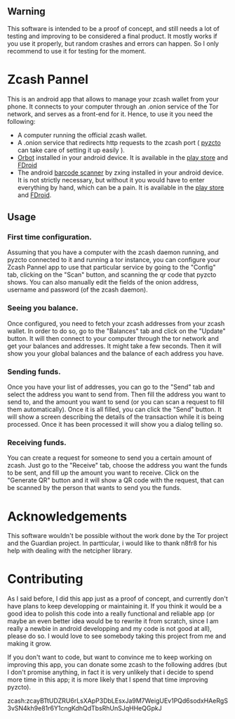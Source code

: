 ## Warning

This software is intended to be a proof of concept, and still needs a lot of testing and improving to be considered a final product.
It mostly works if you use it properly, but random crashes and errors can happen. So I only recommend to use it for testing for the moment.

# Zcash Pannel

This is an android app that allows to manage your zcash wallet from your phone. It connects to your computer through an .onion service of the Tor network,
and serves as a front-end for it. Hence, to use it you need the following:

- A computer running the official zcash wallet.
- A .onion service that redirects http requests to the zcash port ( [pyzcto](https://github.com/miguelmarco/pyzcto) can take care of setting it up easily ).
- [Orbot](https://guardianproject.info/apps/orbot/) installed in your android device. It is available in the [play store](https://play.google.com/store/apps/developer?id=The+Guardian+Project) and [FDroid](https://guardianproject.info/fdroid/)
- The android [barcode scanner](https://github.com/zxing/zxing) by zxing installed in your android device. It is not strictly necessary, but without it you would have to enter everything by hand, which can be a pain. It is available in the [play store](https://play.google.com/store/apps/details?id=com.google.zxing.client.android) and [FDroid](https://f-droid.org/repository/browse/?fdid=com.google.zxing.client.android).

## Usage

### First time configuration.

Assuming that you have a computer with the zcash daemon running, and pyzcto connected to it and running a tor instance, you can configure your Zcash Pannel app to use that particular service by going to the "Config" tab, clicking on the "Scan" button, and scanning the qr code that pyzcto shows. You can also manually edit the fields of the onion address, username and password (of the zcash daemon).

### Seeing you balance.

Once configured, you need to fetch your zcash addresses from your zcash wallet. In order to do so, go to the "Balances" tab and click on the "Update" button. It will then connect to your computer through the tor network and get your balances and addresses. It might take a few seconds. Then it will show you your global balances and the balance of each address you have.

### Sending funds.

Once you have your list of addresses, you can go to the "Send" tab and select the address you want to send from. Then fill the address you want to send to, and the amount you want to send (or you can scan a request to fill them automatically). Once it is all filled, you can click the "Send" button. It will show a screen describing the details of the transaction while it is being processed. Once it has been processed it will show you a dialog telling so.

### Receiving funds.

You can create a request for someone to send you a certain amount of zcash. Just go to the "Receive" tab, choose the address you want the funds to be sent, and fill up the amount you want to receive. Click on the "Generate QR" button and it will show a QR code with the request, that can be scanned by the person that wants to send you the funds.

# Acknowledgements

This software wouldn't be possible without the work done by the Tor project and the Guardian project. In partticular, i would like to thank n8fr8 for his help with dealing with the netcipher library.

# Contributing

As I said before, I did this app just as a proof of concept, and currently don't have plans to keep developping or maintaining it. If you think it would be a good idea to polish this code into a really functional and reliable app (or maybe an even better idea would be to rewrite it from scratch, since I am really a newbie in android developping and my code is not good at all), please do so. I would love to see somebody taking this project from me and making it grow.

If you don't want to code, but want to convince me to keep working on improving this app, you can donate some zcash to the following addres (but I don't promise anything, in fact it is very unlikely that i decide to spend more time in this app; it is more likely that I spend that time improving pyzcto).


zcash:zcayBTtUDZRU6rLsXApP3DbLEsxJa9M7WeigUEv1PQd6sodxHAeRgS3vSN4kh9e81r6Y1cngKdhQdTbsRhUnSJqHHeQGpkJ


